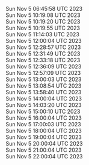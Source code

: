 Sun Nov  5 06:45:58 UTC 2023 <br/>
Sun Nov  5 10:19:08 UTC 2023 <br/>
Sun Nov  5 10:19:20 UTC 2023 <br/>
Sun Nov  5 10:19:55 UTC 2023 <br/>
Sun Nov  5 11:14:03 UTC 2023 <br/>
Sun Nov  5 12:00:04 UTC 2023 <br/>
Sun Nov  5 12:28:57 UTC 2023 <br/>
Sun Nov  5 12:31:49 UTC 2023 <br/>
Sun Nov  5 12:33:18 UTC 2023 <br/>
Sun Nov  5 12:36:09 UTC 2023 <br/>
Sun Nov  5 12:57:09 UTC 2023 <br/>
Sun Nov  5 13:00:03 UTC 2023 <br/>
Sun Nov  5 13:08:54 UTC 2023 <br/>
Sun Nov  5 13:58:40 UTC 2023 <br/>
Sun Nov  5 14:00:04 UTC 2023 <br/>
Sun Nov  5 14:03:20 UTC 2023 <br/>
Sun Nov  5 15:00:10 UTC 2023 <br/>
Sun Nov  5 16:00:04 UTC 2023 <br/>
Sun Nov  5 17:00:03 UTC 2023 <br/>
Sun Nov  5 18:00:04 UTC 2023 <br/>
Sun Nov  5 19:00:04 UTC 2023 <br/>
Sun Nov  5 20:00:04 UTC 2023 <br/>
Sun Nov  5 21:00:04 UTC 2023 <br/>
Sun Nov  5 22:00:04 UTC 2023 <br/>
